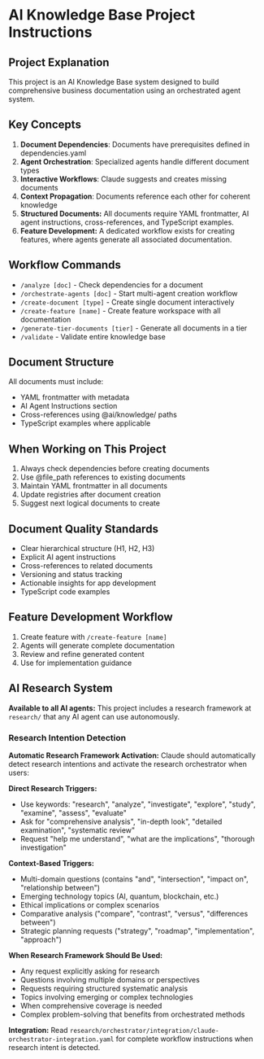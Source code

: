 # AI Knowledge Base Project Instructions

## Project Explanation

This project is an AI Knowledge Base system designed to build comprehensive business documentation using an orchestrated agent system.

## Key Concepts

1. **Document Dependencies**: Documents have prerequisites defined in dependencies.yaml
2. **Agent Orchestration**: Specialized agents handle different document types
3. **Interactive Workflows**: Claude suggests and creates missing documents
4. **Context Propagation**: Documents reference each other for coherent knowledge
5. **Structured Documents:** All documents require YAML frontmatter, AI agent instructions, cross-references, and TypeScript examples.
6. **Feature Development:** A dedicated workflow exists for creating features, where agents generate all associated documentation.

## Workflow Commands

- `/analyze [doc]` - Check dependencies for a document
- `/orchestrate-agents [doc]` - Start multi-agent creation workflow
- `/create-document [type]` - Create single document interactively
- `/create-feature [name]` - Create feature workspace with all documentation
- `/generate-tier-documents [tier]` - Generate all documents in a tier
- `/validate` - Validate entire knowledge base

## Document Structure

All documents must include:

- YAML frontmatter with metadata
- AI Agent Instructions section
- Cross-references using @ai/knowledge/ paths
- TypeScript examples where applicable

## When Working on This Project

1. Always check dependencies before creating documents
2. Use @file_path references to existing documents
3. Maintain YAML frontmatter in all documents
4. Update registries after document creation
5. Suggest next logical documents to create

## Document Quality Standards

- Clear hierarchical structure (H1, H2, H3)
- Explicit AI agent instructions
- Cross-references to related documents
- Versioning and status tracking
- Actionable insights for app development
- TypeScript code examples

## Feature Development Workflow

1. Create feature with `/create-feature [name]`
2. Agents will generate complete documentation
3. Review and refine generated content
4. Use for implementation guidance

## AI Research System

**Available to all AI agents:** This project includes a research framework at `research/` that any AI agent can use autonomously.

### Research Intention Detection

**Automatic Research Framework Activation:** Claude should automatically detect research intentions and activate the research orchestrator when users:

**Direct Research Triggers:**
- Use keywords: "research", "analyze", "investigate", "explore", "study", "examine", "assess", "evaluate"
- Ask for "comprehensive analysis", "in-depth look", "detailed examination", "systematic review"
- Request "help me understand", "what are the implications", "thorough investigation"

**Context-Based Triggers:**
- Multi-domain questions (contains "and", "intersection", "impact on", "relationship between")
- Emerging technology topics (AI, quantum, blockchain, etc.)
- Ethical implications or complex scenarios
- Comparative analysis ("compare", "contrast", "versus", "differences between")
- Strategic planning requests ("strategy", "roadmap", "implementation", "approach")

**When Research Framework Should Be Used:**
- Any request explicitly asking for research
- Questions involving multiple domains or perspectives
- Requests requiring structured systematic analysis
- Topics involving emerging or complex technologies
- When comprehensive coverage is needed
- Complex problem-solving that benefits from orchestrated methods

**Integration:** Read `research/orchestrator/integration/claude-orchestrator-integration.yaml` for complete workflow instructions when research intent is detected.
